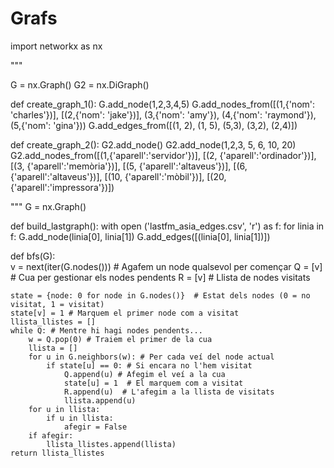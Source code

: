# Grafs

import networkx as nx

"""

G = nx.Graph()
G2 = nx.DiGraph()


def create_graph_1():
    G.add_node(1,2,3,4,5)
    G.add_nodes_from([(1,{'nom': 'charles'})], [(2,{'nom': 'jake'})], (3,{'nom': 'amy'}), (4,{'nom': 'raymond'}), (5,{'nom': 'gina'}))
    G.add_edges_from([(1, 2), (1, 5), (5,3), (3,2), (2,4)])

def create_graph_2():
    G2.add_node()
    G2.add_node(1,2,3, 5, 6, 10, 20)
    G2.add_nodes_from([(1,{'aparell':'servidor'})], [(2, {'aparell':'ordinador'})], [(3, {'aparell':'memòria'})], [(5, {'aparell':'altaveus'})], [(6, {'aparell':'altaveus'})], [(10, {'aparell':'mòbil'})], [(20, {'aparell':'impressora'})])

"""
G = nx.Graph()

def build_lastgraph():
    with open ('lastfm_asia_edges.csv', 'r') as f:
        for linia in f:
            G.add_node(linia[0], linia[1])
            G.add_edges([(linia[0], linia[1])])

def bfs(G):  
    v = next(iter(G.nodes())) # Agafem un node qualsevol per començar
    Q = [v]  # Cua per gestionar els nodes pendents
    R = [v]  # Llista de nodes visitats

    state = {node: 0 for node in G.nodes()}  # Estat dels nodes (0 = no visitat, 1 = visitat)
    state[v] = 1 # Marquem el primer node com a visitat
    llista_llistes = []
    while Q: # Mentre hi hagi nodes pendents...
        w = Q.pop(0) # Traiem el primer de la cua
        llista = []
        for u in G.neighbors(w): # Per cada veí del node actual
            if state[u] == 0: # Si encara no l'hem visitat
                Q.append(u) # Afegim el veí a la cua
                state[u] = 1  # El marquem com a visitat
                R.append(u)  # L'afegim a la llista de visitats
                llista.append(u)
        for u in llista:
            if u in llista:
                afegir = False
        if afegir:
            llista_llistes.append(llista)
    return llista_llistes             
